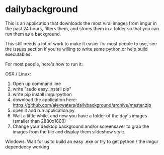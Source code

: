 dailybackground
===============
This is an application that downloads the most viral images from imgur in the past 24 hours, filters them, and stores them in a folder so that you can run them as a background.

This still needs a lot of work to make it easier for most people to use, see the issues section if you're willing to write some python or help build executables.

For most people, here's how to run it:

OSX / Linux:
1. Open up command line
2. write "sudo easy_install pip"
3. write pip install imgurpython
4. download the application here: https://github.com/alexwaters/dailybackground/archive/master.zip
5. open it and run application.py
6. Wait a little while, and now you have a folder of the day's images (smaller than 2880x1800)
7. Change your desktop background and/or screensaver to grab the images from the file and display them sildeshow style.

Windows:
Wait for us to build an easy .exe or try to get python / the imgur dependency working
